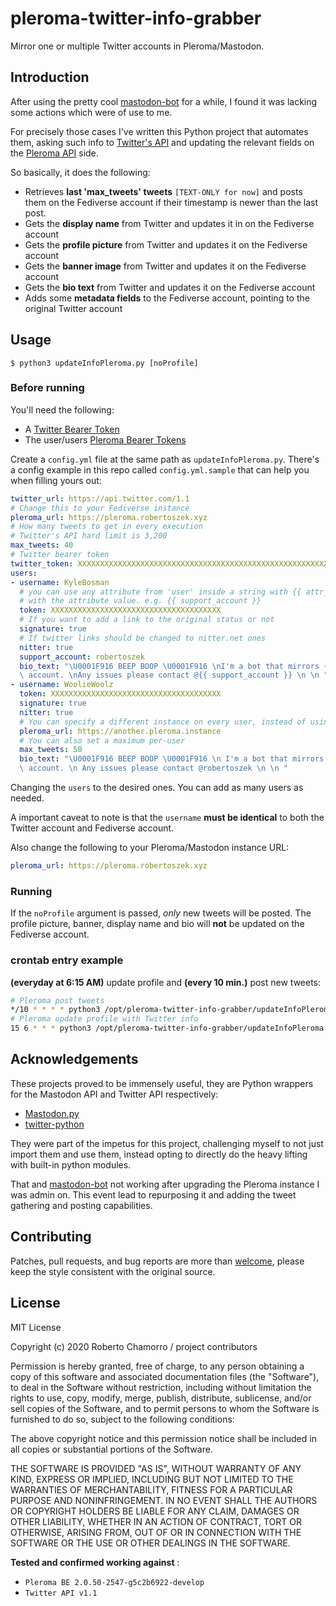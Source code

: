 # pleroma-twitter-info-grabber

Mirror one or multiple Twitter accounts in Pleroma/Mastodon.

## Introduction

After using the pretty cool [mastodon-bot](https://github.com/yogthos/mastodon-bot) for a while, I found it was lacking some actions which were of use to me. 

For precisely those cases I've written this Python project that automates them, asking such info to [Twitter's API](https://developer.twitter.com/en/docs/twitter-api/v1) and updating the relevant fields on the [Pleroma API](https://docs-develop.pleroma.social/backend/API/pleroma_api/) side.


So basically, it does the following:

* Retrieves **last 'max_tweets' tweets** ```[TEXT-ONLY for now]``` and posts them on the Fediverse account if their timestamp is newer than the last post. 
* Gets the **display name** from Twitter and updates it in on the Fediverse account
* Gets the **profile picture** from Twitter and updates it on the Fediverse account
* Gets the **banner image** from Twitter and updates it on the Fediverse account
* Gets the **bio text** from Twitter and updates it on the Fediverse account
* Adds some **metadata fields** to the Fediverse account, pointing to the original Twitter account

## Usage
```console
$ python3 updateInfoPleroma.py [noProfile]
```
### Before running
You'll need the following:

* A [Twitter Bearer Token](https://developer.twitter.com/en/docs/authentication/api-reference/token)
* The user/users [Pleroma Bearer Tokens](https://tinysubversions.com/notes/mastodon-bot/)

Create a ```config.yml``` file at the same path as ```updateInfoPleroma.py```. There's a config example in this repo called ```config.yml.sample``` that can help you when filling yours out:
```yaml
twitter_url: https://api.twitter.com/1.1
# Change this to your Fediverse instance
pleroma_url: https://pleroma.robertoszek.xyz
# How many tweets to get in every execution
# Twitter's API hard limit is 3,200 
max_tweets: 40
# Twitter bearer token
twitter_token: XXXXXXXXXXXXXXXXXXXXXXXXXXXXXXXXXXXXXXXXXXXXXXXXXXXXXXXXXXXXXXXXXXXXXXX
users:
- username: KyleBosman
  # you can use any attribute from 'user' inside a string with {{ attr_name }} and it will be replaced
  # with the attribute value. e.g. {{ support_account }}
  token: XXXXXXXXXXXXXXXXXXXXXXXXXXXXXXXXXXXXXX
  # If you want to add a link to the original status or not
  signature: true
  # If twitter links should be changed to nitter.net ones
  nitter: true
  support_account: robertoszek
  bio_text: "\U0001F916 BEEP BOOP \U0001F916 \nI'm a bot that mirrors {{ username }} Twitter's\
  \ account. \nAny issues please contact @{{ support_account }} \n \n " # username will be replaced by its value
- username: WoolieWoolz
  token: XXXXXXXXXXXXXXXXXXXXXXXXXXXXXXXXXXXXXX
  signature: true
  nitter: true
  # You can specify a different instance on every user, instead of using the global value
  pleroma_url: https://another.pleroma.instance
  # You can also set a maximum per-user
  max_tweets: 50
  bio_text: "\U0001F916 BEEP BOOP \U0001F916 \n I'm a bot that mirrors {{ username }} Twitter's\
  \ account. \n Any issues please contact @robertoszek \n \n "
```
Changing the ```users``` to the desired ones. You can add as many users as needed.

A important caveat to note is that the ```username``` **must be identical** to both the Twitter account and Fediverse account.

Also change the following to your Pleroma/Mastodon instance URL:
```yaml
pleroma_url: https://pleroma.robertoszek.xyz
```
### Running

If the ```noProfile``` argument is passed, *only* new tweets will be posted. The profile picture, banner, display name and bio will **not** be updated on the Fediverse account.

### crontab entry example 
**(everyday at 6:15 AM)** update profile and **(every 10 min.)** post new tweets:
```bash
# Pleroma post tweets
*/10 * * * * python3 /opt/pleroma-twitter-info-grabber/updateInfoPleroma.py noProfile
# Pleroma update profile with Twitter info
15 6 * * * python3 /opt/pleroma-twitter-info-grabber/updateInfoPleroma.py
```
## Acknowledgements
These projects proved to be immensely useful, they are Python wrappers for the Mastodon API and Twitter API respectively:

* [Mastodon.py](https://github.com/halcy/Mastodon.py)
* [twitter-python](https://github.com/bear/python-twitter/)

They were part of the impetus for this project, challenging myself to not just import them and use them, instead opting to directly do the heavy lifting with built-in python modules. 

That and [mastodon-bot](https://github.com/yogthos/mastodon-bot) not working after upgrading the Pleroma instance I was admin on. This event lead to repurposing it and adding the tweet gathering and posting capabilities.

## Contributing

Patches, pull requests, and bug reports are more than [welcome](https://gitea.robertoszek.xyz/robertoszek/pleroma-twitter-info-grabber/issues/new), please keep the style consistent with the original source.


## License

MIT License

Copyright (c) 2020 Roberto Chamorro / project contributors

Permission is hereby granted, free of charge, to any person obtaining a copy
of this software and associated documentation files (the "Software"), to deal
in the Software without restriction, including without limitation the rights
to use, copy, modify, merge, publish, distribute, sublicense, and/or sell
copies of the Software, and to permit persons to whom the Software is
furnished to do so, subject to the following conditions:

The above copyright notice and this permission notice shall be included in all
copies or substantial portions of the Software.

THE SOFTWARE IS PROVIDED "AS IS", WITHOUT WARRANTY OF ANY KIND, EXPRESS OR
IMPLIED, INCLUDING BUT NOT LIMITED TO THE WARRANTIES OF MERCHANTABILITY,
FITNESS FOR A PARTICULAR PURPOSE AND NONINFRINGEMENT. IN NO EVENT SHALL THE
AUTHORS OR COPYRIGHT HOLDERS BE LIABLE FOR ANY CLAIM, DAMAGES OR OTHER
LIABILITY, WHETHER IN AN ACTION OF CONTRACT, TORT OR OTHERWISE, ARISING FROM,
OUT OF OR IN CONNECTION WITH THE SOFTWARE OR THE USE OR OTHER DEALINGS IN THE
SOFTWARE.

**Tested and confirmed working against** :
* ```Pleroma BE 2.0.50-2547-g5c2b6922-develop```
* ```Twitter API v1.1```
